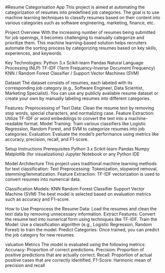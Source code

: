 #Resume Categorisation App
This project is aimed at automating the categorization of resumes into predefined job categories. 
The goal is to use machine learning techniques to classify resumes based on their content into various categories such as software engineering, marketing, finance, etc.

Project Overview
With the increasing number of resumes being submitted for job openings, it becomes challenging to manually categorize and prioritize them. 
This machine learning-based solution helps recruiters automate the sorting process by categorizing resumes based on key skills, experiences, and keywords.

Key Technologies:
Python 3.x
Scikit-learn
Pandas
Natural Language Processing (NLP)
TF-IDF (Term Frequency-Inverse Document Frequency)
KNN / Random Forest Classifier / Support Vector Machines (SVM)

Dataset
The dataset consists of resumes, each labeled with its corresponding job category (e.g., Software Engineer, Data Scientist, Marketing Specialist). 
You can use any publicly available resume dataset or create your own by manually labeling resumes into different categories.

Features:
Preprocessing of Text Data: Clean the resume text by removing stop words, special characters, and normalizing case.
Feature Extraction: Utilize TF-IDF or word embeddings to convert the text into a machine-readable format.
Model Training: Train various classifiers like Logistic Regression, Random Forest, and SVM to categorize resumes into job categories.
Evaluation: Evaluate the model’s performance using metrics like accuracy, precision, recall, and F1-score.

Setup Instructions
Prerequisites
Python 3.x
Scikit-learn
Pandas
Numpy
Matplotlib (for visualizations)
Jupyter Notebook or any Python IDE

Model Architecture
This project uses traditional machine learning methods for text classification:
Text Preprocessing: Tokenization, stopword removal, stemming/lemmatization.
Feature Extraction: TF-IDF vectorization is used to convert resumes into numerical data.

Classification Models:
KNN
Random Forest Classifier
Support Vector Machine (SVM)
The best model is selected based on evaluation metrics such as accuracy and F1-score.

How to Use
Preprocess the Resume Data: Load the resumes and clean the text data by removing unnecessary information.
Extract Features: Convert the resume text into numerical form using techniques like TF-IDF.
Train the Model: Use a classification algorithm (e.g., Logistic Regression, Random Forest) to train the model.
Predict Categories: Once trained, you can predict the job category for new resumes.

valuation Metrics
The model is evaluated using the following metrics:
Accuracy: Proportion of correct predictions.
Precision: Proportion of positive predictions that are actually correct.
Recall: Proportion of actual positive cases that are correctly identified.
F1-Score: Harmonic mean of precision and recall
